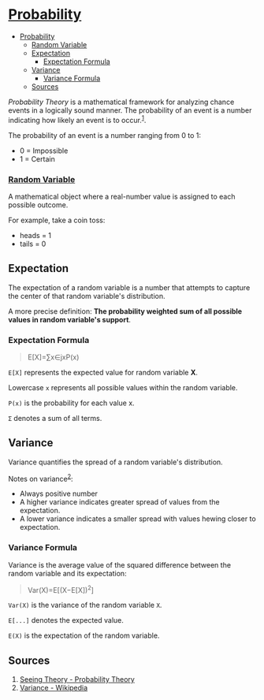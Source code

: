 # [Probability](https://seeing-theory.brown.edu/basic-probability/index.html)
- [Probability](#probability)
    - [Random Variable](#random-variable)
  - [Expectation](#expectation)
    - [Expectation Formula](#expectation-formula)
  - [Variance](#variance)
    - [Variance Formula](#variance-formula)
  - [Sources](#sources)

*Probability Theory* is a mathematical framework for analyzing chance events in a logically sound manner. The probability of an event is a number indicating how likely an event is to occur.<sup>[1](https://seeing-theory.brown.edu/basic-probability/index.html)</sup>.

The probability of an event is a number ranging from 0 to 1:
* 0 = Impossible
* 1 = Certain

### [Random Variable](https://seeing-theory.brown.edu/probability-distributions/index.html#section1)
A mathematical object where a real-number value is assigned to each possible outcome.

For example, take a coin toss: 
* heads = 1
* tails = 0

## Expectation
The expectation of a random variable is a number that attempts to capture the center of that random variable's distribution.

A more precise definition: **The probability weighted sum of all possible values in random variable's support**.

### Expectation Formula
> E[X]=∑x∈xP(x)

`E[X]` represents the expected value for random variable **X**.

Lowercase `x` represents all possible values within the random variable.

`P(x)` is the probability for each value x.

`Σ` denotes a sum of all terms.

## Variance
Variance quantifies the spread of a random variable's distribution.

Notes on variance<sup>[2](https://en.wikipedia.org/wiki/Variance)</sup>:
* Always positive number
* A higher variance indicates greater spread of values from the expectation.
* A lower variance indicates a smaller spread with values hewing closer to expectation.

### Variance Formula
Variance is the average value of the squared difference between the random variable and its expectation: 

>Var(X)=E[(X−E[X])<sup>2</sup>]

`Var(X)` is the variance of the random variable `X`.

`E[...]` denotes the expected value.

`E(X)` is the expectation of the random variable.

## Sources
1. [Seeing Theory - Probability Theory](https://seeing-theory.brown.edu/basic-probability/index.html)
2. [Variance - Wikipedia](https://en.wikipedia.org/wiki/Variance)